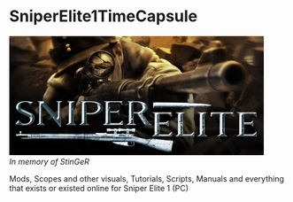 # SniperElite1TimeCapsule
![SEheader.jpg](https://github.com/creatorpanda/SniperElite1TimeCapsule/blob/main/pictures/SEheader.jpg)\
*In memory of StinGeR*


Mods, Scopes and other visuals, Tutorials, Scripts, Manuals and everything that exists or existed online for Sniper Elite 1 (PC)
